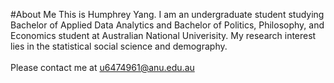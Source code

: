 #About Me
This is Humphrey Yang. I am an undergraduate student studying Bachelor of Applied Data Analytics and Bachelor of Politics, Philosophy, and Economics 
student at Australian National Univerisity. My research interest lies in the statistical social science and demography. 
<br></br>
Please contact me at u6474961@anu.edu.au
